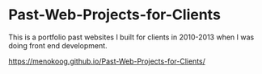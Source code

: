 # Past-Web-Projects-for-Clients
This is a portfolio past websites I built for clients in 2010-2013 when I was doing front end development. 


https://menokoog.github.io/Past-Web-Projects-for-Clients/
